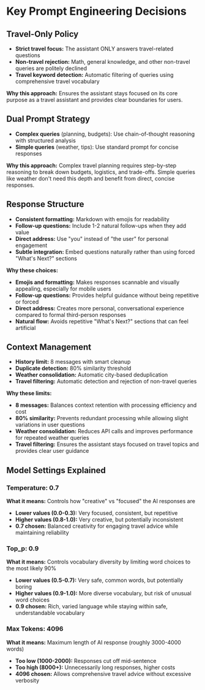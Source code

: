 # Key Prompt Engineering Decisions

## Travel-Only Policy
- **Strict travel focus:** The assistant ONLY answers travel-related questions
- **Non-travel rejection:** Math, general knowledge, and other non-travel queries are politely declined
- **Travel keyword detection:** Automatic filtering of queries using comprehensive travel vocabulary

**Why this approach:** Ensures the assistant stays focused on its core purpose as a travel assistant and provides clear boundaries for users.

## Dual Prompt Strategy
- **Complex queries** (planning, budgets): Use chain-of-thought reasoning with structured analysis
- **Simple queries** (weather, tips): Use standard prompt for concise responses

**Why this approach:** Complex travel planning requires step-by-step reasoning to break down budgets, logistics, and trade-offs. Simple queries like weather don't need this depth and benefit from direct, concise responses.

## Response Structure
- **Consistent formatting:** Markdown with emojis for readability
- **Follow-up questions:** Include 1-2 natural follow-ups when they add value
- **Direct address:** Use "you" instead of "the user" for personal engagement
- **Subtle integration:** Embed questions naturally rather than using forced "What's Next?" sections

**Why these choices:** 
- **Emojis and formatting:** Makes responses scannable and visually appealing, especially for mobile users
- **Follow-up questions:** Provides helpful guidance without being repetitive or forced
- **Direct address:** Creates more personal, conversational experience compared to formal third-person responses
- **Natural flow:** Avoids repetitive "What's Next?" sections that can feel artificial

## Context Management
- **History limit:** 8 messages with smart cleanup
- **Duplicate detection:** 80% similarity threshold
- **Weather consolidation:** Automatic city-based deduplication
- **Travel filtering:** Automatic detection and rejection of non-travel queries

**Why these limits:** 
- **8 messages:** Balances context retention with processing efficiency and cost
- **80% similarity:** Prevents redundant processing while allowing slight variations in user questions
- **Weather consolidation:** Reduces API calls and improves performance for repeated weather queries
- **Travel filtering:** Ensures the assistant stays focused on travel topics and provides clear user guidance

## Model Settings Explained

### Temperature: 0.7
**What it means:** Controls how "creative" vs "focused" the AI responses are
- **Lower values (0.0-0.3):** Very focused, consistent, but repetitive
- **Higher values (0.8-1.0):** Very creative, but potentially inconsistent
- **0.7 chosen:** Balanced creativity for engaging travel advice while maintaining reliability

### Top_p: 0.9
**What it means:** Controls vocabulary diversity by limiting word choices to the most likely 90%
- **Lower values (0.5-0.7):** Very safe, common words, but potentially boring
- **Higher values (0.9-1.0):** More diverse vocabulary, but risk of unusual word choices
- **0.9 chosen:** Rich, varied language while staying within safe, understandable vocabulary

### Max Tokens: 4096
**What it means:** Maximum length of AI response (roughly 3000-4000 words)
- **Too low (1000-2000):** Responses cut off mid-sentence
- **Too high (8000+):** Unnecessarily long responses, higher costs
- **4096 chosen:** Allows comprehensive travel advice without excessive verbosity
